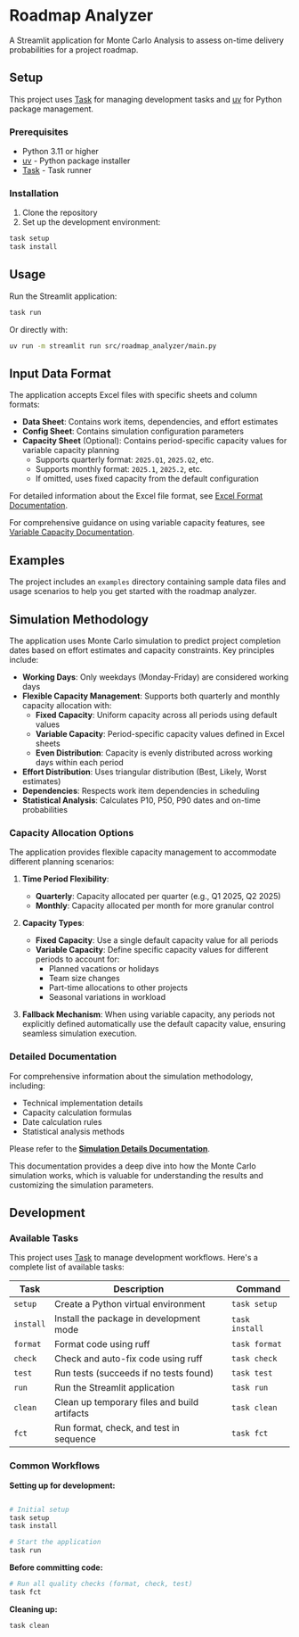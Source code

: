 # Roadmap Analyzer

A Streamlit application for Monte Carlo Analysis to assess on-time delivery probabilities for a project roadmap.

## Setup

This project uses [Task](https://taskfile.dev/) for managing development tasks and [uv](https://github.com/astral-sh/uv) for Python package management.

### Prerequisites

- Python 3.11 or higher
- [uv](https://github.com/astral-sh/uv) - Python package installer
- [Task](https://taskfile.dev/) - Task runner

### Installation

1. Clone the repository
2. Set up the development environment:

```bash
task setup
task install
```

## Usage

Run the Streamlit application:

```bash
task run
```

Or directly with:

```bash
uv run -m streamlit run src/roadmap_analyzer/main.py
```

## Input Data Format

The application accepts Excel files with specific sheets and column formats:

- **Data Sheet**: Contains work items, dependencies, and effort estimates
- **Config Sheet**: Contains simulation configuration parameters
- **Capacity Sheet** (Optional): Contains period-specific capacity values for variable capacity planning
  - Supports quarterly format: `2025.Q1`, `2025.Q2`, etc.
  - Supports monthly format: `2025.1`, `2025.2`, etc.
  - If omitted, uses fixed capacity from the default configuration

For detailed information about the Excel file format, see [Excel Format Documentation](docs/excel_format.md).

For comprehensive guidance on using variable capacity features, see [Variable Capacity Documentation](docs/variable_capacity.md).

## Examples

The project includes an `examples` directory containing sample data files and usage scenarios to help you get started with the roadmap analyzer.

## Simulation Methodology

The application uses Monte Carlo simulation to predict project completion dates based on effort estimates and capacity constraints. Key principles include:

- **Working Days**: Only weekdays (Monday-Friday) are considered working days
- **Flexible Capacity Management**: Supports both quarterly and monthly capacity allocation with:
  - **Fixed Capacity**: Uniform capacity across all periods using default values
  - **Variable Capacity**: Period-specific capacity values defined in Excel sheets
  - **Even Distribution**: Capacity is evenly distributed across working days within each period
- **Effort Distribution**: Uses triangular distribution (Best, Likely, Worst estimates)
- **Dependencies**: Respects work item dependencies in scheduling
- **Statistical Analysis**: Calculates P10, P50, P90 dates and on-time probabilities

### Capacity Allocation Options

The application provides flexible capacity management to accommodate different planning scenarios:

1. **Time Period Flexibility**:
   - **Quarterly**: Capacity allocated per quarter (e.g., Q1 2025, Q2 2025)
   - **Monthly**: Capacity allocated per month for more granular control

2. **Capacity Types**:
   - **Fixed Capacity**: Use a single default capacity value for all periods
   - **Variable Capacity**: Define specific capacity values for different periods to account for:
     - Planned vacations or holidays
     - Team size changes
     - Part-time allocations to other projects
     - Seasonal variations in workload

3. **Fallback Mechanism**: When using variable capacity, any periods not explicitly defined automatically use the default capacity value, ensuring seamless simulation execution.

### Detailed Documentation

For comprehensive information about the simulation methodology, including:
- Technical implementation details
- Capacity calculation formulas
- Date calculation rules
- Statistical analysis methods

Please refer to the **[Simulation Details Documentation](docs/simulation_details.md)**.

This documentation provides a deep dive into how the Monte Carlo simulation works, which is valuable for understanding the results and customizing the simulation parameters.

## Development

### Available Tasks

This project uses [Task](https://taskfile.dev/) to manage development workflows. Here's a complete list of available tasks:

| Task | Description | Command |
|------|-------------|--------|
| `setup` | Create a Python virtual environment | `task setup` |
| `install` | Install the package in development mode | `task install` |
| `format` | Format code using ruff | `task format` |
| `check` | Check and auto-fix code using ruff | `task check` |
| `test` | Run tests (succeeds if no tests found) | `task test` |
| `run` | Run the Streamlit application | `task run` |
| `clean` | Clean up temporary files and build artifacts | `task clean` |
| `fct` | Run format, check, and test in sequence | `task fct` |

### Common Workflows

**Setting up for development:**
```bash

# Initial setup
task setup
task install

# Start the application
task run
```

**Before committing code:**
```bash
# Run all quality checks (format, check, test)
task fct
```

**Cleaning up:**
```bash
task clean
```
